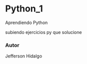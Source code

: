 # Python_1
Aprendiendo Python 

subiendo ejercicios py que solucione 

<h3> Autor</h3>
Jefferson Hidalgo
